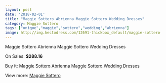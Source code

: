 ```yaml
---
layout: post
date: '2018-02-01'
title: "Maggie Sottero Abrienna Maggie Sottero Wedding Dresses"
category: Maggie Sottero
tags: ["unique","maggie","sottero","wedding","abrienna"]
image: http://img.hectodress.com/12691-thickbox_default/maggie-sottero-abrienna-maggie-sottero-wedding-dresses.jpg
---
```

Maggie Sottero Abrienna Maggie Sottero Wedding Dresses

On Sales: **$288.16**
<a href="https://www.hectodress.com/maggie-sottero/6214-maggie-sottero-abrienna-maggie-sottero-wedding-dresses.html"><amp-img layout="responsive" width="600" height="600" src="//img.hectodress.com/12691-thickbox_default/maggie-sottero-abrienna-maggie-sottero-wedding-dresses.jpg" alt="Maggie Sottero Abrienna Maggie Sottero Wedding Dresses 0" /></a>
<a href="https://www.hectodress.com/maggie-sottero/6214-maggie-sottero-abrienna-maggie-sottero-wedding-dresses.html"><amp-img layout="responsive" width="600" height="600" src="//img.hectodress.com/12693-thickbox_default/maggie-sottero-abrienna-maggie-sottero-wedding-dresses.jpg" alt="Maggie Sottero Abrienna Maggie Sottero Wedding Dresses 1" /></a>
<a href="https://www.hectodress.com/maggie-sottero/6214-maggie-sottero-abrienna-maggie-sottero-wedding-dresses.html"><amp-img layout="responsive" width="600" height="600" src="//img.hectodress.com/12692-thickbox_default/maggie-sottero-abrienna-maggie-sottero-wedding-dresses.jpg" alt="Maggie Sottero Abrienna Maggie Sottero Wedding Dresses 2" /></a>

Buy it: [Maggie Sottero Abrienna Maggie Sottero Wedding Dresses](https://www.hectodress.com/maggie-sottero/6214-maggie-sottero-abrienna-maggie-sottero-wedding-dresses.html "Maggie Sottero Abrienna Maggie Sottero Wedding Dresses")

View more: [Maggie Sottero](https://www.hectodress.com/109-maggie-sottero "Maggie Sottero")